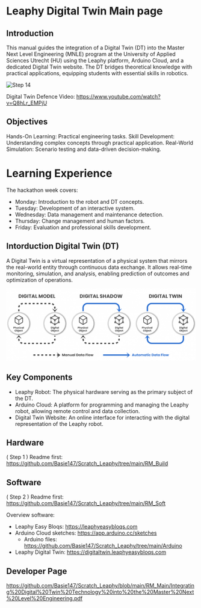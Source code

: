 
# Leaphy Digital Twin Main page

## Introduction

This manual guides the integration of a Digital Twin (DT) into the Master Next Level Engineering (MNLE) program at the University of Applied Sciences Utrecht (HU) using the Leaphy platform, Arduino Cloud, and a dedicated Digital Twin website. The DT bridges theoretical knowledge with practical applications, equipping students with essential skills in robotics.

![Step 14](https://github.com/Basie147/Scratch_Leaphy/blob/main/RM_Build/Photo/DSC04783.jpg)

Digital Twin Defence Video: https://www.youtube.com/watch?v=Q8hLr_EMPjU

## Objectives
Hands-On Learning: Practical engineering tasks.
Skill Development: Understanding complex concepts through practical application.
Real-World Simulation: Scenario testing and data-driven decision-making.

# Learning Experience
The hackathon week covers:
- Monday: Introduction to the robot and DT concepts.
- Tuesday: Development of an interactive system.
- Wednesday: Data management and maintenance detection.
- Thursday: Change management and human factors.
- Friday: Evaluation and professional skills development.

## Intorduction Digital Twin (DT)
A Digital Twin is a virtual representation of a physical system that mirrors the real-world entity through continuous data exchange. It allows real-time monitoring, simulation, and analysis, enabling prediction of outcomes and optimization of operations.

![](https://github.com/Basie147/Scratch_Leaphy/blob/main/RM_Main/Photo/DigitalTwinLevel.png)

## Key Components

- Leaphy Robot: The physical hardware serving as the primary subject of the DT.
- Arduino Cloud: A platform for programming and managing the Leaphy robot, allowing remote control and data collection.
- Digital Twin Website: An online interface for interacting with the digital representation of the Leaphy robot.

## Hardware

( Step 1 ) Readme first: https://github.com/Basie147/Scratch_Leaphy/tree/main/RM_Build

## Software

( Step 2 ) Readme first: https://github.com/Basie147/Scratch_Leaphy/tree/main/RM_Soft

Overview software:

- Leaphy Easy Bloqs:          https://leaphyeasybloqs.com
- Arduino Cloud sketches:     https://app.arduino.cc/sketches
  - Arduino files:              https://github.com/Basie147/Scratch_Leaphy/tree/main/Arduino
- Leaphy Digital Twin:        https://digitaltwin.leaphyeasybloqs.com




## Developer Page
https://github.com/Basie147/Scratch_Leaphy/blob/main/RM_Main/Integrating%20Digital%20Twin%20Technology%20into%20the%20Master%20Next%20Level%20Engineering.pdf













